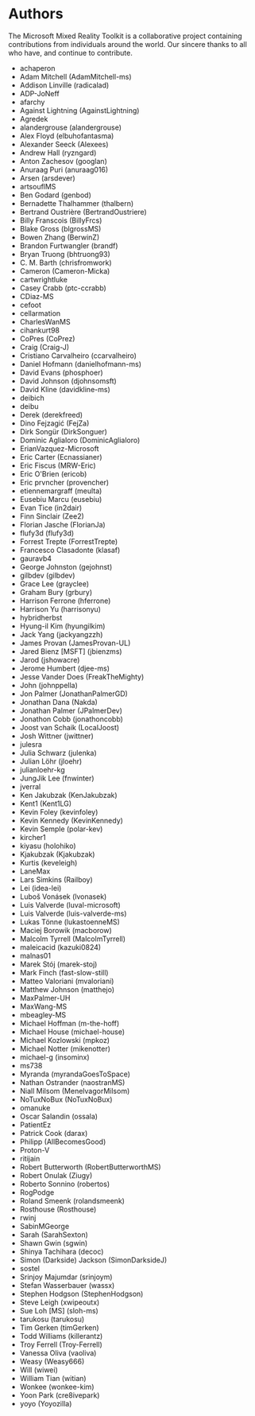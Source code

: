 # Authors

The Microsoft Mixed Reality Toolkit is a collaborative project containing contributions from individuals around the world. Our sincere thanks to all who have, and continue to contribute.

- achaperon
- Adam Mitchell (AdamMitchell-ms)
- Addison Linville (radicalad)
- ADP-JoNeff
- afarchy
- Against Lightning (AgainstLightning)
- Agredek
- alandergrouse (alandergrouse)
- Alex Floyd (elbuhofantasma)
- Alexander Seeck (Alexees)
- Andrew Hall (ryzngard)
- Anton Zachesov (googlan)
- Anuraag Puri (anuraag016)
- Arsen (arsdever)
- artsouflMS
- Ben Godard (genbod)
- Bernadette Thalhammer (thalbern)
- Bertrand Oustrière (BertrandOustriere)
- Billy Franscois (BillyFrcs)
- Blake Gross (blgrossMS)
- Bowen Zhang (BerwinZ)
- Brandon Furtwangler (brandf)
- Bryan Truong (bhtruong93)
- C. M. Barth (chrisfromwork)
- Cameron (Cameron-Micka)
- cartwrightluke
- Casey Crabb (ptc-ccrabb)
- CDiaz-MS
- cefoot
- cellarmation
- CharlesWanMS
- cihankurt98
- CoPres (CoPrez)
- Craig (Craig-J)
- Cristiano Carvalheiro (ccarvalheiro)
- Daniel Hofmann (danielhofmann-ms)
- David Evans (phosphoer)
- David Johnson (djohnsomsft)
- David Kline (davidkline-ms)
- deibich
- deibu
- Derek (derekfreed)
- Dino Fejzagić (FejZa)
- Dirk Songür (DirkSonguer)
- Dominic Aglialoro (DominicAglialoro)
- ErianVazquez-Microsoft
- Eric Carter (Ecnassianer)
- Eric Fiscus (MRW-Eric)
- Eric O'Brien (ericob)
- Eric prvncher (provencher)
- etiennemargraff (meulta)
- Eusebiu Marcu (eusebiu)
- Evan Tice (in2dair)
- Finn Sinclair (Zee2)
- Florian Jasche (FlorianJa)
- flufy3d (flufy3d)
- Forrest Trepte (ForrestTrepte)
- Francesco Clasadonte (klasaf)
- gauravb4
- George Johnston (gejohnst)
- gilbdev (gilbdev)
- Grace Lee (grayclee)
- Graham Bury (grbury)
- Harrison Ferrone (hferrone)
- Harrison Yu (harrisonyu)
- hybridherbst
- Hyung-il Kim (hyungilkim)
- Jack Yang (jackyangzzh)
- James Provan (JamesProvan-UL)
- Jared Bienz [MSFT] (jbienzms)
- Jarod (jshowacre)
- Jerome Humbert (djee-ms)
- Jesse Vander Does (FreakTheMighty)
- John (johnppella)
- Jon Palmer (JonathanPalmerGD)
- Jonathan Dana (Nakda)
- Jonathan Palmer (JPalmerDev)
- Jonathon Cobb (jonathoncobb)
- Joost van Schaik (LocalJoost)
- Josh Wittner (jwittner)
- julesra
- Julia Schwarz (julenka)
- Julian Löhr (jloehr)
- julianloehr-kg
- JungJik Lee (fnwinter)
- jverral
- Ken Jakubzak (KenJakubzak)
- Kent1 (Kent1LG)
- Kevin Foley (kevinfoley)
- Kevin Kennedy (KevinKennedy)
- Kevin Semple (polar-kev)
- kircher1
- kiyasu (holohiko)
- Kjakubzak (Kjakubzak)
- Kurtis (keveleigh)
- LaneMax
- Lars Simkins (Railboy)
- Lei (idea-lei)
- Luboš Vonásek (lvonasek)
- Luis Valverde (luval-microsoft)
- Luis Valverde (luis-valverde-ms)
- Lukas Tönne (lukastoenneMS)
- Maciej Borowik (macborow)
- Malcolm Tyrrell (MalcolmTyrrell)
- maleicacid (kazuki0824)
- malnas01
- Marek Stój (marek-stoj)
- Mark Finch (fast-slow-still)
- Matteo Valoriani (mvaloriani)
- Matthew Johnson (matthejo)
- MaxPalmer-UH
- MaxWang-MS
- mbeagley-MS
- Michael Hoffman (m-the-hoff)
- Michael House (michael-house)
- Michael Kozlowski (mpkoz)
- Michael Notter (mikenotter)
- michael-g (insominx)
- ms738
- Myranda (myrandaGoesToSpace)
- Nathan Ostrander (naostranMS)
- Niall Milsom (MenelvagorMilsom)
- NoTuxNoBux (NoTuxNoBux)
- omanuke
- Oscar Salandin (ossala)
- PatientEz
- Patrick Cook (darax)
- Philipp (AllBecomesGood)
- Proton-V
- ritijain
- Robert Butterworth (RobertButterworthMS)
- Robert Onulak (Ziugy)
- Roberto Sonnino (robertos)
- RogPodge
- Roland Smeenk (rolandsmeenk)
- Rosthouse (Rosthouse)
- rwinj
- SabinMGeorge
- Sarah (SarahSexton)
- Shawn Gwin (sgwin)
- Shinya Tachihara (decoc)
- Simon (Darkside) Jackson (SimonDarksideJ)
- sostel
- Srinjoy Majumdar (srinjoym)
- Stefan Wasserbauer (wassx)
- Stephen Hodgson (StephenHodgson)
- Steve Leigh (xwipeoutx)
- Sue Loh [MS] (sloh-ms)
- tarukosu (tarukosu)
- Tim Gerken (timGerken)
- Todd Williams (killerantz)
- Troy Ferrell (Troy-Ferrell)
- Vanessa Oliva (vaoliva)
- Weasy (Weasy666)
- Will (wiwei)
- William Tian (witian)
- Wonkee (wonkee-kim)
- Yoon Park (cre8ivepark)
- yoyo (Yoyozilla)
